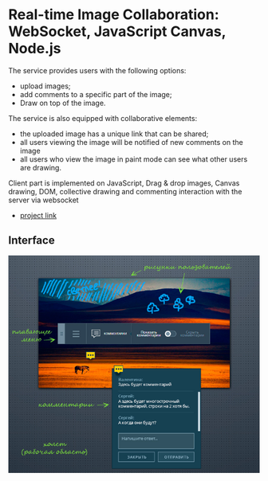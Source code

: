 Real-time Image Collaboration: WebSocket, JavaScript Canvas, Node.js
===

The service provides users with the following options:
+ upload images;
+ add comments to a specific part of the image;
+ Draw on top of the image.

The service is also equipped with collaborative elements:
+ the uploaded image has a unique link that can be shared;
+ all users viewing the image will be notified of new comments on the image
+ all users who view the image in paint mode can see what other users are drawing.

Client part is implemented on JavaScript, Drag & drop images, Canvas drawing, DOM, collective drawing and commenting interaction with the server via websocket

+ [project link](https://natalia-realtime-image-collab.herokuapp.com)

## Interface

![Components](public/images/components.jpg)







































